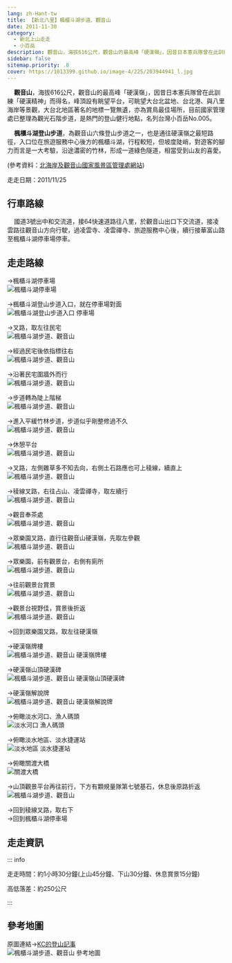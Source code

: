 ```yaml
---
lang: zh-Hant-tw
title: 【新北八里】楓櫃斗湖步道、觀音山
date: 2011-11-30
category: 
  - 新北上山走走
  - 小百岳
description: 觀音山，海拔616公尺，觀音山的最高峰「硬漢嶺」，因昔日本憲兵隊曾在此訓練「硬漢精神」而得名，峰頂設有眺望平台，可眺望大台北盆地、台北港、與八里海岸等景觀，大台北地區著名的地標一覽無遺，亦為賞鳥最佳場所，目前國家管理處已整理為觀光石階步道，是熱門的登山健行地點，名列台灣小百岳No.005。 楓櫃斗湖登山步道，為觀音山六條登山步道之一，也是通往硬漢嶺之最短路徑，入口位在旅遊服務中心後方的楓櫃斗湖，行程較短，但坡度陡峭，對遊客的腳力而言是一大考驗，沿途濃密的竹林，形成一道綠色隧道，相當受到山友的喜愛。
sidebar: false
sitemap.priority: .8
cover: https://1013399.github.io/image-4/225/203944941_l.jpg
---
```


    **觀音山**，海拔616公尺，觀音山的最高峰「硬漢嶺」，因昔日本憲兵隊曾在此訓練「硬漢精神」而得名，峰頂設有眺望平台，可眺望大台北盆地、台北港、與八里海岸等景觀，大台北地區著名的地標一覽無遺，亦為賞鳥最佳場所，目前國家管理處已整理為觀光石階步道，是熱門的登山健行地點，名列台灣小百岳No.005。  

<!-- more -->

    **楓櫃斗湖登山步道**，為觀音山六條登山步道之一，也是通往硬漢嶺之最短路徑，入口位在旅遊服務中心後方的楓櫃斗湖，行程較短，但坡度陡峭，對遊客的腳力而言是一大考驗，沿途濃密的竹林，形成一道綠色隧道，相當受到山友的喜愛。

(參考資料：[北海岸及觀音山國家風景區管理處網站](http://www.northguan-nsa.gov.tw/user/Article.aspx?Lang=1&SNo=04002761))

走走日期：2011/11/25

## 行車路線
    國道3號出中和交流道，接64快速道路往八里，於觀音山出口下交流道，接凌雲路往觀音山方向行駛，過凌雲寺、凌雲禪寺、旅遊服務中心後，續行接華富山路至楓櫃斗湖停車場停車。

## 走走路線
→楓櫃斗湖停車場  
![楓櫃斗湖停車場](https://1013399.github.io/image-4/225/203944809_l.jpg)

→楓櫃斗湖登山步道入口，就在停車場對面  
![楓櫃斗湖登山步道入口 停車場](https://1013399.github.io/image-4/225/203944819_l.jpg)

→叉路，取左往民宅  
![楓櫃斗湖步道、觀音山](https://1013399.github.io/image-4/225/203944835_l.jpg)

→經過民宅後依指標往右  
![楓櫃斗湖步道、觀音山](https://1013399.github.io/image-4/225/203944844_l.jpg)

→沿著民宅圍牆外而行  
![楓櫃斗湖步道、觀音山](https://1013399.github.io/image-4/225/203944855_l.jpg)

→步道轉為陡上階梯  
![楓櫃斗湖步道、觀音山](https://1013399.github.io/image-4/225/203944860_l.jpg)

→進入平緩竹林步道，步道似乎剛整修過不久  
![楓櫃斗湖步道、觀音山](https://1013399.github.io/image-4/225/203944867_l.jpg)

→休憩平台  
![楓櫃斗湖步道、觀音山](https://1013399.github.io/image-4/225/203944872_l.jpg)

→叉路，左側雜草多不知去向，右側土石路應也可上稜線，續直上  
![楓櫃斗湖步道、觀音山](https://1013399.github.io/image-4/225/203944877_l.jpg)

→稜線叉路，右往占山、凌雲禪寺，取左續行  
![楓櫃斗湖步道、觀音山](https://1013399.github.io/image-4/225/203944881_l.jpg)

→觀音奉茶處  
![楓櫃斗湖步道、觀音山](https://1013399.github.io/image-4/225/203944885_l.jpg)

→眾樂園叉路，直行往觀音山硬漢嶺，先取左參觀  
![楓櫃斗湖步道、觀音山](https://1013399.github.io/image-4/225/203944892_l.jpg)

→眾樂園，前有觀景台，右側有廁所  
![楓櫃斗湖步道、觀音山](https://1013399.github.io/image-4/225/203944897_l.jpg)

→往前觀景台賞景  
![楓櫃斗湖步道、觀音山](https://1013399.github.io/image-4/225/203944903_l.jpg)

→觀景台視野佳，賞景後折返  
![楓櫃斗湖步道、觀音山](https://1013399.github.io/image-4/225/203944990_l.jpg)

→回到眾樂園叉路，取左往硬漢嶺

→硬漢嶺牌樓  
![楓櫃斗湖步道、觀音山 硬漢嶺牌樓](https://1013399.github.io/image-4/225/203944907_l.jpg)

→硬漢嶺山頂硬漢碑  
![楓櫃斗湖步道、觀音山 硬漢嶺山頂硬漢碑](https://1013399.github.io/image-4/225/203944918_l.jpg)

→硬漢嶺解說牌  
![楓櫃斗湖步道、觀音山 硬漢嶺解說牌](https://1013399.github.io/image-4/225/203944924_l.jpg)

→俯瞰淡水河口、漁人碼頭  
![淡水河口 漁人碼頭](https://1013399.github.io/image-4/225/203944933_l.jpg)

→俯瞰淡水地區、淡水捷運站  
![淡水地區 淡水捷運站](https://1013399.github.io/image-4/225/203944938_l.jpg)

→俯瞰關渡大橋  
![關渡大橋](https://1013399.github.io/image-4/225/203944941_l.jpg)

→山頂觀景平台再往前行，下方有顆規量隊第七號基石，休息後原路折返  
![楓櫃斗湖步道、觀音山](https://1013399.github.io/image-4/225/203944803_l.jpg)

→回到稜線叉路，取右下  
→回到楓櫃斗湖停車場

## 走走資訊

::: info

走走時間：約1小時30分鐘(上山45分鐘、下山30分鐘、休息賞景15分鐘)

高低落差：約250公尺

:::

## 參考地圖
原圖連結→[KC的登山記事](http://tw.myblog.yahoo.com/kc-obf123456789/article?mid=22582)  
![楓櫃斗湖步道、觀音山 參考地圖](https://1013399.github.io/image-4/225/203945022_l.jpg)